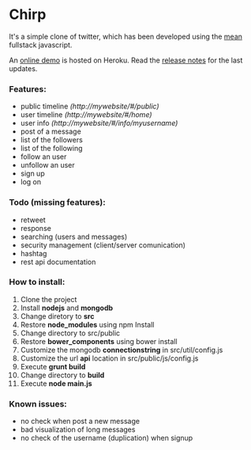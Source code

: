 # Chirp

It's a simple clone of twitter, which has been developed using the [mean](https://en.wikipedia.org/wiki/MEAN_(software_bundle)) fullstack javascript.

An [online demo](http://chirp.dimotta.net) is hosted on Heroku.
Read the [release notes](https://github.com/antdimot/chirp/blob/master/Releasenotes.md)
for the last updates.

### Features:
- public timeline *(http://mywebsite/#/public)*
- user timeline   *(http://mywebsite/#/home)*
- user info       *(http://mywebsite/#/info/myusername)*
- post of a message
- list of the followers
- list of the following
- follow an user
- unfollow an user
- sign up
- log on

### Todo (missing features):
- retweet
- response
- searching (users and messages)
- security management (client/server comunication)
- hashtag
- rest api documentation

### How to install:
1. Clone the project
2. Install **nodejs** and **mongodb**
3. Change diretory to **src**
4. Restore **node_modules** using npm Install
5. Change directory to src/public
6. Restore **bower_components** using bower install
7. Customize the mongodb **connectionstring** in src/util/config.js
8. Customize the url **api** location in src/public/js/config.js
9. Execute **grunt build**
10. Change directory to **build**
11. Execute **node main.js**

### Known issues:
- no check when post a new message
- bad visualization of long messages
- no check of the username (duplication) when signup
